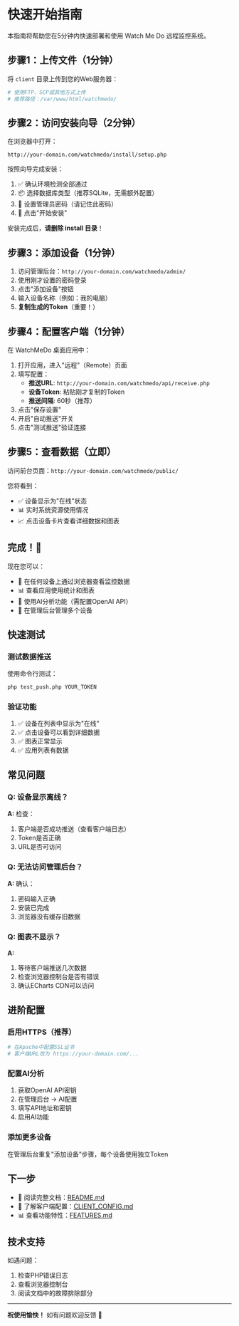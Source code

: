 # 快速开始指南

本指南将帮助您在5分钟内快速部署和使用 Watch Me Do 远程监控系统。

## 步骤1：上传文件（1分钟）

将 `client` 目录上传到您的Web服务器：

```bash
# 使用FTP、SCP或其他方式上传
# 推荐路径：/var/www/html/watchmedo/
```

## 步骤2：访问安装向导（2分钟）

在浏览器中打开：

```
http://your-domain.com/watchmedo/install/setup.php
```

按照向导完成安装：

1. ✅ 确认环境检测全部通过
2. 📦 选择数据库类型（推荐SQLite，无需额外配置）
3. 🔐 设置管理员密码（请记住此密码）
4. 🚀 点击"开始安装"

安装完成后，**请删除 install 目录**！

## 步骤3：添加设备（1分钟）

1. 访问管理后台：`http://your-domain.com/watchmedo/admin/`
2. 使用刚才设置的密码登录
3. 点击"添加设备"按钮
4. 输入设备名称（例如：我的电脑）
5. **复制生成的Token**（重要！）

## 步骤4：配置客户端（1分钟）

在 WatchMeDo 桌面应用中：

1. 打开应用，进入"远程"（Remote）页面
2. 填写配置：
   - **推送URL**: `http://your-domain.com/watchmedo/api/receive.php`
   - **设备Token**: 粘贴刚才复制的Token
   - **推送间隔**: 60秒（推荐）
3. 点击"保存设置"
4. 开启"自动推送"开关
5. 点击"测试推送"验证连接

## 步骤5：查看数据（立即）

访问前台页面：`http://your-domain.com/watchmedo/public/`

您将看到：
- ✅ 设备显示为"在线"状态
- 📊 实时系统资源使用情况
- 📈 点击设备卡片查看详细数据和图表

## 完成！🎉

现在您可以：

- 📱 在任何设备上通过浏览器查看监控数据
- 📊 查看应用使用统计和图表
- 🤖 使用AI分析功能（需配置OpenAI API）
- 🔧 在管理后台管理多个设备

## 快速测试

### 测试数据推送

使用命令行测试：

```bash
php test_push.php YOUR_TOKEN
```

### 验证功能

1. ✅ 设备在列表中显示为"在线"
2. ✅ 点击设备可以看到详细数据
3. ✅ 图表正常显示
4. ✅ 应用列表有数据

## 常见问题

### Q: 设备显示离线？
**A:** 检查：
1. 客户端是否成功推送（查看客户端日志）
2. Token是否正确
3. URL是否可访问

### Q: 无法访问管理后台？
**A:** 确认：
1. 密码输入正确
2. 安装已完成
3. 浏览器没有缓存旧数据

### Q: 图表不显示？
**A:** 
1. 等待客户端推送几次数据
2. 检查浏览器控制台是否有错误
3. 确认ECharts CDN可以访问

## 进阶配置

### 启用HTTPS（推荐）
```apache
# 在Apache中配置SSL证书
# 客户端URL改为 https://your-domain.com/...
```

### 配置AI分析
1. 获取OpenAI API密钥
2. 在管理后台 → AI配置
3. 填写API地址和密钥
4. 启用AI功能

### 添加更多设备
在管理后台重复"添加设备"步骤，每个设备使用独立Token

## 下一步

- 📖 阅读完整文档：[README.md](README.md)
- 🔧 了解客户端配置：[CLIENT_CONFIG.md](CLIENT_CONFIG.md)
- 📊 查看功能特性：[FEATURES.md](FEATURES.md)

## 技术支持

如遇问题：
1. 检查PHP错误日志
2. 查看浏览器控制台
3. 阅读文档中的故障排除部分

---

**祝使用愉快！** 如有问题欢迎反馈 💬

